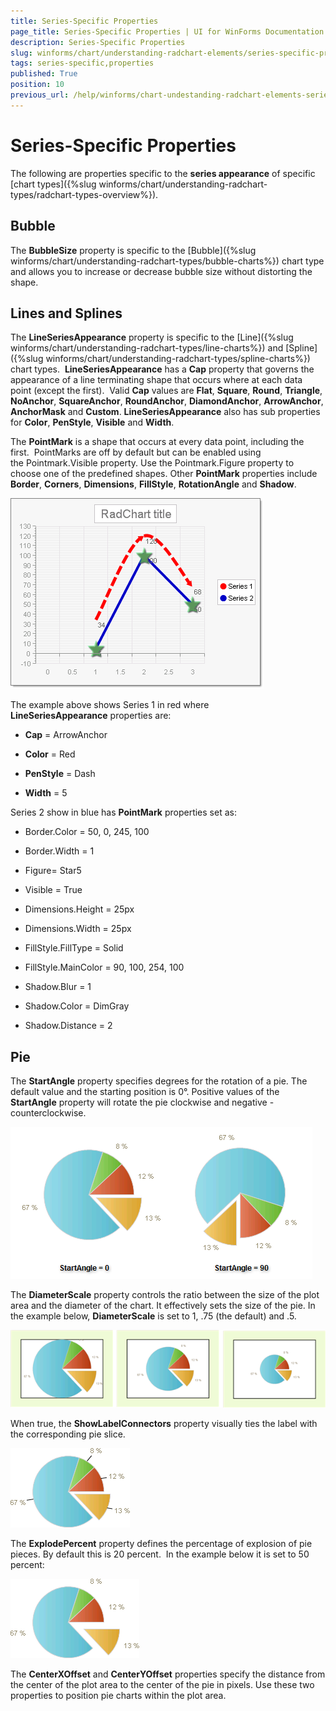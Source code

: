 ```yaml
---
title: Series-Specific Properties
page_title: Series-Specific Properties | UI for WinForms Documentation
description: Series-Specific Properties
slug: winforms/chart/understanding-radchart-elements/series-specific-properties
tags: series-specific,properties
published: True
position: 10
previous_url: /help/winforms/chart-undestanding-radchart-elements-series-specific-properties.html
---
```


# Series-Specific Properties



The following are properties specific to the __series appearance__ of specific [chart types]({%slug winforms/chart/understanding-radchart-types/radchart-types-overview%}).

## Bubble

The __BubbleSize__ property is specific to the [Bubble]({%slug winforms/chart/understanding-radchart-types/bubble-charts%}) chart type and allows you to increase or decrease bubble size without distorting the shape.

## Lines and Splines

The __LineSeriesAppearance__ property is specific to the [Line]({%slug winforms/chart/understanding-radchart-types/line-charts%}) and [Spline]({%slug winforms/chart/understanding-radchart-types/spline-charts%}) chart types.  __LineSeriesAppearance__ has a __Cap__ property that governs the appearance of a line terminating shape that occurs where at each data point (except the first).  Valid __Cap__ values are __Flat__, __Square__, __Round__, __Triangle__, __NoAnchor__, __SquareAnchor__, __RoundAnchor__, __DiamondAnchor__, __ArrowAnchor__, __AnchorMask__ and __Custom__. __LineSeriesAppearance__ also has sub properties for __Color__, __PenStyle__, __Visible__ and __Width__.

The __PointMark__ is a shape that occurs at every data point, including the first.  PointMarks are off by default but can be enabled using the Pointmark.Visible property. Use the Pointmark.Figure property to choose one of the predefined shapes. Other __PointMark__ properties include __Border__, __Corners__, __Dimensions__, __FillStyle__, __RotationAngle__ and __Shadow__.

![chart-undestanding-radchart-elements-series-specific-properties 001](images/chart-undestanding-radchart-elements-series-specific-properties001.png)

The example above shows Series 1 in red where __LineSeriesAppearance__ properties are:

* __Cap__ = ArrowAnchor 

* __Color__ = Red 

* __PenStyle__ = Dash 

* __Width__ = 5

Series 2 show in blue has __PointMark__ properties set as:

* Border.Color = 50, 0, 245, 100 

* Border.Width = 1 

* Figure= Star5 

* Visible = True 

* Dimensions.Height = 25px 

* Dimensions.Width = 25px 

* FillStyle.FillType = Solid 

* FillStyle.MainColor = 90, 100, 254, 100 

* Shadow.Blur = 1 

* Shadow.Color = DimGray 

* Shadow.Distance = 2

## Pie

The __StartAngle__ property specifies degrees for the rotation of a pie. The default value and the starting position is 0°. Positive values of the __StartAngle__ property will rotate the pie clockwise and negative - counterclockwise.

![chart-undestanding-radchart-elements-series-specific-properties 002](images/chart-undestanding-radchart-elements-series-specific-properties002.png)



The __DiameterScale__ property controls the ratio between the size of the plot area and the diameter of the chart. It effectively sets the size of the pie. In the example below, __DiameterScale__ is set to 1, .75 (the default) and .5.

![chart-undestanding-radchart-elements-series-specific-properties 003](images/chart-undestanding-radchart-elements-series-specific-properties003.png)

When true, the __ShowLabelConnectors__ property visually ties the label with the corresponding pie slice.

![chart-undestanding-radchart-elements-series-specific-properties 004](images/chart-undestanding-radchart-elements-series-specific-properties004.png)



The __ExplodePercent__ property defines the percentage of explosion of pie pieces. By default this is 20 percent.  In the example below it is set to 50 percent: 

![chart-undestanding-radchart-elements-series-specific-properties 005](images/chart-undestanding-radchart-elements-series-specific-properties005.png)

The __CenterXOffset__ and __CenterYOffset__ properties specify the distance from the center of the plot area to the center of the pie in pixels. Use these two properties to position pie charts within the plot area.


